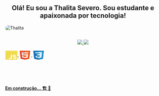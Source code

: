 <div align="center"><h2>Olá! Eu sou a Thalita Severo. Sou estudante e apaixonada por tecnologia!</h2></div>
  
<img align="center" alt="Thalita" height="500" style="border-radius:100px;" src="https://desblogada.files.wordpress.com/2021/05/kaka-cordovil-java-developer-2.gif">

##
    
<div align="center">
  <a href="https://github.com/thalitasevero">
  <img height="160em" src="https://github-readme-stats.vercel.app/api?username=thalitasevero">
  <img height="160em" src="https://github-readme-stats.vercel.app/api/top-langs/?username=thalitasevero&layout=compact&langs_count=7&theme">
    
</div>
  
  <div style="display: inline_block"><br>
  <img align="center" alt="Thalita-Js" height="30" width="40" src="https://raw.githubusercontent.com/devicons/devicon/master/icons/javascript/javascript-plain.svg">
  <img align="center" alt="Thalita-HTML" height="30" width="40" src="https://raw.githubusercontent.com/devicons/devicon/master/icons/html5/html5-original.svg">
  <img align="center" alt="Thalita-CSS" height="30" width="40" src="https://raw.githubusercontent.com/devicons/devicon/master/icons/css3/css3-original.svg">
</div>
  
  
  
##
  
<br>
<br>
<h4>Em construção... 🏗️ 🔨</h3>
